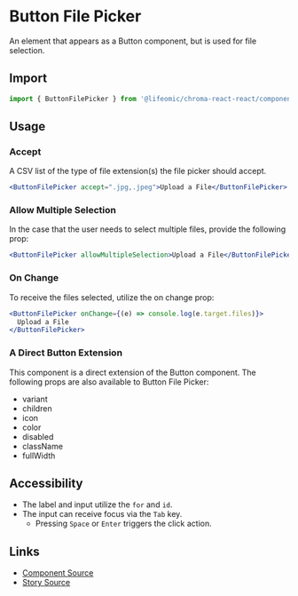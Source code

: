 # Button File Picker

An element that appears as a Button component, but is used for file selection.

## Import

```js
import { ButtonFilePicker } from '@lifeomic/chroma-react-react/components/ButtonFilePicker';
```

<!-- STORY -->

## Usage

### Accept

A CSV list of the type of file extension(s) the file picker should accept.

```jsx
<ButtonFilePicker accept=".jpg,.jpeg">Upload a File</ButtonFilePicker>
```

### Allow Multiple Selection

In the case that the user needs to select multiple files, provide the following
prop:

```jsx
<ButtonFilePicker allowMultipleSelection>Upload a File</ButtonFilePicker>
```

### On Change

To receive the files selected, utilize the on change prop:

```jsx
<ButtonFilePicker onChange={(e) => console.log(e.target.files)}>
  Upload a File
</ButtonFilePicker>
```

### A Direct Button Extension

This component is a direct extension of the Button component. The following
props are also available to Button File Picker:

- variant
- children
- icon
- color
- disabled
- className
- fullWidth

## Accessibility

- The label and input utilize the `for` and `id`.
- The input can receive focus via the `Tab` key.
  - Pressing `Space` or `Enter` triggers the click action.

## Links

- [Component Source](https://github.com/lifeomic/chroma-react/blob/master/src/components/ButtonFilePicker/ButtonFilePicker.tsx)
- [Story Source](https://github.com/lifeomic/chroma-react/blob/master/stories/components/ButtonFilePicker/ButtonFilePicker.stories.tsx)
